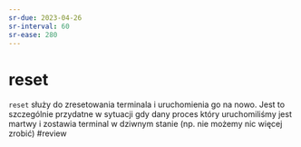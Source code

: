 ```yaml
---
sr-due: 2023-04-26
sr-interval: 60
sr-ease: 280
---
```


# reset
`reset` służy do zresetowania terminala i uruchomienia go na nowo. Jest to szczególnie przydatne w sytuacji gdy dany proces który uruchomiliśmy jest martwy i zostawia terminal w dziwnym stanie (np. nie możemy nic więcej zrobić)
#review